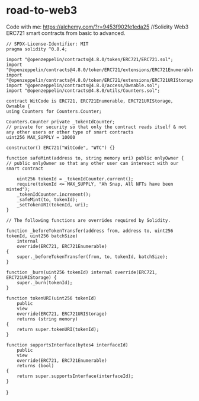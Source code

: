 # road-to-web3 
Code with me: https://alchemy.com/?r=9453f902fe1eda25 
//Solidity Web3 ERC721 smart contracts from basic to advanced.

    // SPDX-License-Identifier: MIT
    pragma solidity ^0.8.4;

    import "@openzeppelin/contracts@4.8.0/token/ERC721/ERC721.sol";
    import "@openzeppelin/contracts@4.8.0/token/ERC721/extensions/ERC721Enumerable.sol";
    import "@openzeppelin/contracts@4.8.0/token/ERC721/extensions/ERC721URIStorage.sol";
    import "@openzeppelin/contracts@4.8.0/access/Ownable.sol";
    import "@openzeppelin/contracts@4.8.0/utils/Counters.sol";

    contract WitCode is ERC721, ERC721Enumerable, ERC721URIStorage, Ownable {
    using Counters for Counters.Counter;
    
    Counters.Counter private _tokenIdCounter;
    // private for security so that only the contract reads itself & not any other users or other type of smart contracts
    uint256 MAX_SUPPLY = 10000

    constructor() ERC721("WitCode", "WTC") {}

    function safeMint(address to, string memory uri) public onlyOwner {    
    // public onlyOwner so that any other user can intereact with our smart contract
       
        uint256 tokenId = _tokenIdCounter.current();
        require(tokenId <= MAX_SUPPLY, "Ah Snap, All NFTs have been minted");
        _tokenIdCounter.increment();
        _safeMint(to, tokenId);
        _setTokenURI(tokenId, uri);
    }

    // The following functions are overrides required by Solidity.

    function _beforeTokenTransfer(address from, address to, uint256 tokenId, uint256 batchSize)
        internal
        override(ERC721, ERC721Enumerable)
    {
        super._beforeTokenTransfer(from, to, tokenId, batchSize);
    }

    function _burn(uint256 tokenId) internal override(ERC721, ERC721URIStorage) {
        super._burn(tokenId);
    }

    function tokenURI(uint256 tokenId)
        public
        view
        override(ERC721, ERC721URIStorage)
        returns (string memory)
    {
        return super.tokenURI(tokenId);
    }

    function supportsInterface(bytes4 interfaceId)
        public
        view
        override(ERC721, ERC721Enumerable)
        returns (bool)
    {
        return super.supportsInterface(interfaceId);
    }
}
